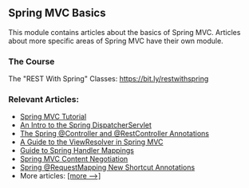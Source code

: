## Spring MVC Basics

This module contains articles about the basics of Spring MVC. Articles about more specific areas of Spring MVC have
their own module. 

### The Course
The "REST With Spring" Classes: https://bit.ly/restwithspring

### Relevant Articles: 
- [Spring MVC Tutorial](https://www.baeldung.com/spring-mvc-tutorial)
- [An Intro to the Spring DispatcherServlet](https://www.baeldung.com/spring-dispatcherservlet)
- [The Spring @Controller and @RestController Annotations](https://www.baeldung.com/spring-controller-vs-restcontroller)
- [A Guide to the ViewResolver in Spring MVC](https://www.baeldung.com/spring-mvc-view-resolver-tutorial)
- [Guide to Spring Handler Mappings](https://www.baeldung.com/spring-handler-mappings)
- [Spring MVC Content Negotiation](https://www.baeldung.com/spring-mvc-content-negotiation-json-xml)
- [Spring @RequestMapping New Shortcut Annotations](https://www.baeldung.com/spring-new-requestmapping-shortcuts)
- More articles: [[more -->]](../spring-mvc-basics-2)

